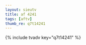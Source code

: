 ```yaml
--- 
layout: sieutv
title: af 4241
tags: [aftv]
thumb_re: q7t14241
---
```

{% include tvadv key="q7t14241" %} 
